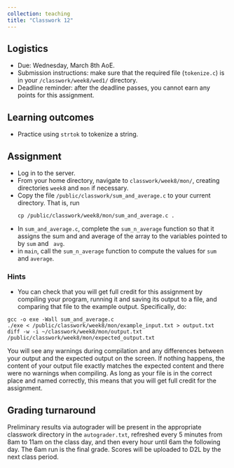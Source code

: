 ```yaml
---
collection: teaching
title: "Classwork 12"
---
```


## Logistics
* Due: Wednesday, March 8th AoE.
* Submission instructions: make sure that the required file (`tokenize.c`) is in your
	`/classwork/week8/wed1/` directory.
* Deadline reminder: after the deadline passes, you cannot earn any points for
	this assignment.

## Learning outcomes
* Practice using `strtok` to tokenize a string.

## Assignment

* Log in to the server.
* From your home directory, navigate to `classwork/week8/mon/`, creating directories `week8`
and `mon` if necessary.
* Copy the file `/public/classwork/sum_and_average.c` to your current directory. That
	is, run
	```
	cp /public/classwork/week8/mon/sum_and_average.c .
	```
* In `sum_and_average.c`, complete the `sum_n_average` function so that it assigns
	the sum and and average of the array to the variables pointed to by `sum`
	and ` avg`.
* in `main`, call the `sum_n_average` function to compute the values for `sum`
	and `average`.


### Hints
* You can check that you will get full credit for this assignment by compiling
	your program, running it and saving its output to a file, and comparing
	that file to the example output. Specifically, do:
```
gcc -o exe -Wall sum_and_average.c
./exe < /public/classwork/week8/mon/example_input.txt > output.txt
diff -w -i ~/classwork/week8/mon/output.txt /public/classwork/week8/mon/expected_output.txt
```
You will see any warnings during compilation and any differences between your output and the expected output on the
screen. If nothing happens, the content of your output file exactly matches the
expected content and there were no warnings when compiling. As long as your file is in the correct place and named
correctly,  this means that you will get full credit for the assignment.

## Grading turnaround

Preliminary results via autograder will be present in the appropriate classwork
directory in the `autograder.txt`, refreshed every 5 minutes from 8am to 11am
on the class day, and then
every hour until 6am the following day. The 6am run is the final grade. Scores will be
uploaded to D2L by the next class period.
